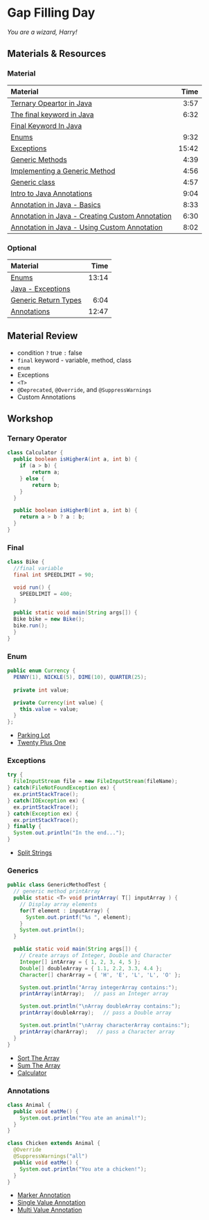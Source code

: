 # Gap Filling Day
*You are a wizard, Harry!*

## Materials & Resources

### Material
| Material | Time |
|:-------- |-----:|
|[Ternary Opeartor in Java](https://www.youtube.com/watch?v=qdudJfu2C04)| 3:57 |
|[The final keyword in Java](https://www.youtube.com/watch?v=aN8znC-ME-w) | 6:32 |
|[Final Keyword In Java](http://www.javatpoint.com/final-keyword) | |
|[Enums](https://www.youtube.com/watch?v=5VyDsO0mFDU)| 9:32 |
|[Exceptions](https://www.youtube.com/watch?v=EWj60p8esD0)| 15:42 |
|[Generic Methods](https://www.youtube.com/watch?v=J6B_qauxfuc)| 4:39 |
|[Implementing a Generic Method](https://www.youtube.com/watch?v=ZoJaD0Qoi0o)| 4:56 |
|[Generic class](https://www.youtube.com/watch?v=bwinfasQbGk)| 4:57 |
|[Intro to Java Annotations](https://www.youtube.com/watch?v=lA1n_HBrFwY)| 9:04 |
|[Annotation in Java - Basics](https://www.youtube.com/watch?v=JV0atjBcUv4)| 8:33 |
|[Annotation in Java - Creating Custom Annotation](https://www.youtube.com/watch?v=rWlHQnvrZcw)| 6:30 |
|[Annotation in Java - Using Custom Annotation](https://www.youtube.com/watch?v=o9vn4No_ii4)| 8:02 |

### Optional
| Material | Time |
|:-------- |-----:|
|[Enums](https://www.youtube.com/watch?v=ZtEyZuXgUoY)| 13:14 |
|[Java - Exceptions](https://www.tutorialspoint.com/java/java_exceptions.htm) | |
|[Generic Return Types](https://www.youtube.com/watch?v=QB5pQT45zvg)| 6:04 |
|[Annotations](https://www.youtube.com/watch?v=rEMybyFBAFM)| 12:47 |

## Material Review
 - condition `?` true `:` false
 - `final` keyword - variable, method, class
 - `enum`
 - Exceptions
 - `<T>`
 - `@Deprecated`, `@Override`, and `@SuppressWarnings`
 - Custom Annotations

## Workshop

### Ternary Operator
```java
class Calculator {  
  public boolean isHigherA(int a, int b) {  
    if (a > b) {
        return a;
    } else {
        return b;
    }
  }  

  public boolean isHigherB(int a, int b) {
    return a > b ? a : b;
  }
}  
```

### Final
```java
class Bike {  
  //final variable  
  final int SPEEDLIMIT = 90;

  void run() {  
    SPEEDLIMIT = 400;  
  }  

  public static void main(String args[]) {  
  Bike bike = new Bike();  
  bike.run();  
  }  
}  
```

### Enum
```java
public enum Currency { 
  PENNY(1), NICKLE(5), DIME(10), QUARTER(25); 
  
  private int value; 

  private Currency(int value) { 
    this.value = value; 
  } 
}; 
```
 - [Parking Lot](workshop/ParkingLot.md)
 - [Twenty Plus One](workshop/TwentyPlusOne.md)

### Exceptions
```java
try {
  FileInputStream file = new FileInputStream(fileName);
} catch(FileNotFoundException ex) {
  ex.printStackTrace();
} catch(IOException ex) {
  ex.printStackTrace();
} catch(Exception ex) {
  ex.printStackTrace();  
} finally {
  System.out.println("In the end...");
}
```
 - [Split Strings](workshop/SplitString.md)

### Generics
```java
public class GenericMethodTest {
  // generic method printArray
  public static <T> void printArray( T[] inputArray ) {
    // Display array elements
    for(T element : inputArray) {
      System.out.printf("%s ", element);
    }
    System.out.println();
  }

  public static void main(String args[]) {
    // Create arrays of Integer, Double and Character
    Integer[] intArray = { 1, 2, 3, 4, 5 };
    Double[] doubleArray = { 1.1, 2.2, 3.3, 4.4 };
    Character[] charArray = { 'H', 'E', 'L', 'L', 'O' };

    System.out.println("Array integerArray contains:");
    printArray(intArray);   // pass an Integer array

    System.out.println("\nArray doubleArray contains:");
    printArray(doubleArray);   // pass a Double array

    System.out.println("\nArray characterArray contains:");
    printArray(charArray);   // pass a Character array
  }
}
```
 - [Sort The Array](workshop/SortTheArray.md)
 - [Sum The Array](workshop/SumTheArray.md)
 - [Calculator](workshop/Calculator.md)

### Annotations
```java
class Animal {
  public void eatMe() {
    System.out.println("You ate an animal!");
  }
}

class Chicken extends Animal {  
  @Override
  @SuppressWarnings("all")
  public void eatMe() {
    System.out.println("You ate a chicken!");
  }
}
```
 - [Marker Annotation](workshop/MarkerAnnotation.md)
 - [Single Value Annotation](workshop/SingleValueAnnotation.md)
 - [Multi Value Annotation](workshop/MultiValueAnnotation.md)
